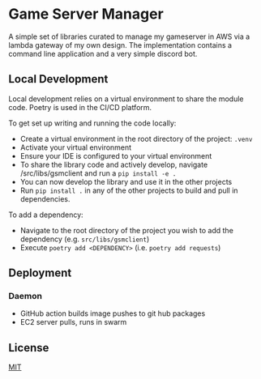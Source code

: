 # Game Server Manager

A simple set of libraries curated to manage my gameserver in AWS via a lambda gateway of my own design.
The implementation contains a command line application and a very simple discord bot.


## Local Development

Local development relies on a virtual environment to share the module code.  Poetry is used
in the CI/CD platform.

To get set up writing and running the code locally:
* Create a virtual environment in the root directory of the project: `.venv`
* Activate your virtual environment
* Ensure your IDE is configured to your virtual environment
* To share the library code and actively develop, navigate /src/libs/gsmclient and run a `pip install -e .`
* You can now develop the library and use it in the other projects
* Run `pip install .` in any of the other projects to build and pull in dependencies.

To add a dependency:
* Navigate to the root directory of the project you wish to add the dependency (e.g. `src/libs/gsmclient`)
* Execute `poetry add <DEPENDENCY>` (i.e. `poetry add requests`)

## Deployment

### Daemon
* GitHub action builds image pushes to git hub packages
* EC2 server pulls, runs in swarm

## License

[MIT](https://choosealicense.com/licenses/mit/)
